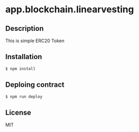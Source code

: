 # app.blockchain.linearvesting

## Description
This is simple ERC20 Token

## Installation

```bash
$ npm install
```

## Deploing contract


```bash
$ npm run deploy
```

## License

MIT
